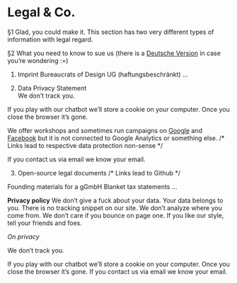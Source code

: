 # Legal & Co.

§1 Glad, you could make it. This section has two very different types of information with legal regard. 

§2 What you need to know to sue us (there is a [Deutsche Version](http://bureaucrats.co/dont-sue-us) in case you’re wondering :=)

1. Imprint
Bureaucrats of Design UG (haftungsbeschränkt)
...

2. Data Privacy Statement  
We don’t track you.

If you play with our chatbot we’ll store a cookie on your computer. Once you close the browser it’s gone.

We offer workshops and sometimes run campaigns on [Google]() and [Facebook]() but it is not connected to Google Analytics or something else.
/* Links lead to respective data protection non-sense */

If you contact us via email we know your email.

3. Open-source legal documents
/* Links lead to Github */

Founding materials for a gGmbH
Blanket tax statements
...




**Privacy policy**
We don’t give a fuck about your data.
Your data belongs to you. There is no tracking snippet on our site. We don’t analyze where you come from. We don’t care if you bounce on page one. If you like our style, tell your friends and foes.


_On privacy_

We don’t track you.

If you play with our chatbot we’ll store a cookie on your computer. Once you close the browser it’s gone.
If you contact us via email we know your email.
